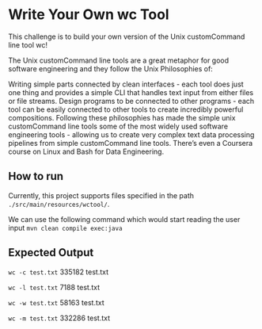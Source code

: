 # Write Your Own wc Tool

This challenge is to build your own version of the Unix customCommand line tool wc!

The Unix customCommand line tools are a great metaphor for good software engineering and they follow the Unix
Philosophies of:

Writing simple parts connected by clean interfaces - each tool does just one thing and provides a simple CLI that
handles text input from either files or file streams.
Design programs to be connected to other programs - each tool can be easily connected to other tools to create
incredibly powerful compositions.
Following these philosophies has made the simple unix customCommand line tools some of the most widely used software
engineering tools - allowing us to create very complex text data processing pipelines from simple customCommand line
tools. There’s even a Coursera course on Linux and Bash for Data Engineering.

## How to run

Currently, this project supports files specified in the path `./src/main/resources/wctool/`.

We can use the following command which would start reading the user input
`mvn clean compile exec:java`

## Expected Output

`wc -c test.txt`
335182 test.txt

`wc -l test.txt`
7188 test.txt

`wc -w test.txt`
58163 test.txt

`wc -m test.txt`
332286 test.txt

